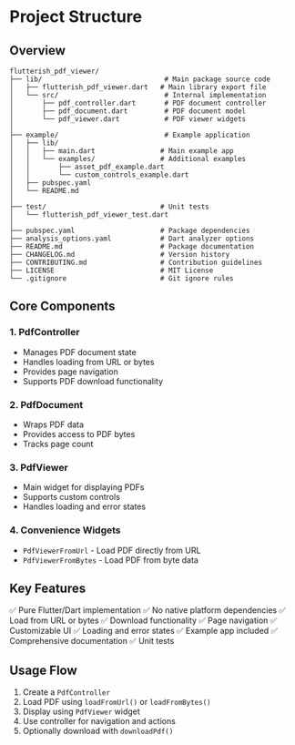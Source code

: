# Project Structure

## Overview
```
flutterish_pdf_viewer/
├── lib/                              # Main package source code
│   ├── flutterish_pdf_viewer.dart   # Main library export file
│   └── src/                          # Internal implementation
│       ├── pdf_controller.dart       # PDF document controller
│       ├── pdf_document.dart         # PDF document model
│       └── pdf_viewer.dart           # PDF viewer widgets
│
├── example/                          # Example application
│   ├── lib/
│   │   ├── main.dart                # Main example app
│   │   └── examples/                # Additional examples
│   │       ├── asset_pdf_example.dart
│   │       └── custom_controls_example.dart
│   ├── pubspec.yaml
│   └── README.md
│
├── test/                            # Unit tests
│   └── flutterish_pdf_viewer_test.dart
│
├── pubspec.yaml                     # Package dependencies
├── analysis_options.yaml            # Dart analyzer options
├── README.md                        # Package documentation
├── CHANGELOG.md                     # Version history
├── CONTRIBUTING.md                  # Contribution guidelines
├── LICENSE                          # MIT License
└── .gitignore                       # Git ignore rules
```

## Core Components

### 1. PdfController
- Manages PDF document state
- Handles loading from URL or bytes
- Provides page navigation
- Supports PDF download functionality

### 2. PdfDocument
- Wraps PDF data
- Provides access to PDF bytes
- Tracks page count

### 3. PdfViewer
- Main widget for displaying PDFs
- Supports custom controls
- Handles loading and error states

### 4. Convenience Widgets
- `PdfViewerFromUrl` - Load PDF directly from URL
- `PdfViewerFromBytes` - Load PDF from byte data

## Key Features

✅ Pure Flutter/Dart implementation
✅ No native platform dependencies
✅ Load from URL or bytes
✅ Download functionality
✅ Page navigation
✅ Customizable UI
✅ Loading and error states
✅ Example app included
✅ Comprehensive documentation
✅ Unit tests

## Usage Flow

1. Create a `PdfController`
2. Load PDF using `loadFromUrl()` or `loadFromBytes()`
3. Display using `PdfViewer` widget
4. Use controller for navigation and actions
5. Optionally download with `downloadPdf()`
